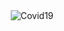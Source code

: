 <div align="center">
    <img src="https://raw.githubusercontent.com/4NUBlS/Covid19-Info/master/assets/Covid19.png" alt="Covid19"/>
</div>